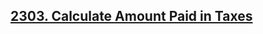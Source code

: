 ## [2303. Calculate Amount Paid in Taxes](https://leetcode.com/problems/calculate-amount-paid-in-taxes/)

